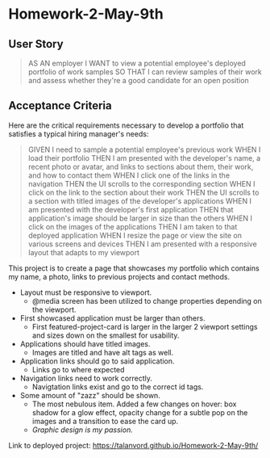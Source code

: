 # Homework-2-May-9th

## User Story

>AS AN employer
>I WANT to view a potential employee's deployed portfolio of work samples
>SO THAT I can review samples of their work and assess whether they're a good candidate for an open position

## Acceptance Criteria

Here are the critical requirements necessary to develop a portfolio that satisfies a typical hiring manager's needs:

>GIVEN I need to sample a potential employee's previous work
>WHEN I load their portfolio
>THEN I am presented with the developer's name, a recent photo or avatar, and links to sections about them, their work, and how to contact them
>WHEN I click one of the links in the navigation
>THEN the UI scrolls to the corresponding section
>WHEN I click on the link to the section about their work
>THEN the UI scrolls to a section with titled images of the developer's applications
>WHEN I am presented with the developer's first application
>THEN that application's image should be larger in size than the others
>WHEN I click on the images of the applications
>THEN I am taken to that deployed application
>WHEN I resize the page or view the site on various screens and devices
>THEN I am presented with a responsive layout that adapts to my viewport

This project is to create a page that showcases my portfolio which contains my name, a photo, links to previous projects and contact methods.
- Layout must be responsive to viewport.
    - @media screen has been utilized to change properties depending on the viewport.
- First showcased application must be larger than others.
    - First featured-project-card is larger in the larger 2 viewport settings and sizes down on the smallest for usability.
- Applications should have titled images.
    - Images are titled and have alt tags as well.
- Application links should go to said application.
    - Links go to where expected
- Navigation links need to work correctly.
    - Navigtation links exist and go to the correct id tags.
- Some amount of "zazz" should be shown.
    - The most nebulous item. Added a few changes on hover: box shadow for a glow effect, opacity change for a subtle pop on the images and a transition to ease the card up.
    - *Graphic design is my passion.*
 
Link to deployed project: https://talanvord.github.io/Homework-2-May-9th/
